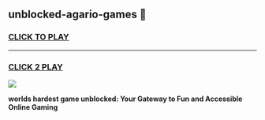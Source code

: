 
## unblocked-agario-games 👋
<h3>
<a href="https://premium.freeplayer.one?title=unblocked-agario-games&ref=14F">CLICK TO PLAY</a></h3>
<hr>

<h3>
<a href="https://premium.freeplayer.one?title=unblocked-agario-games&ref=14F">CLICK 2 PLAY</a>
  
</h3>

<a href="https://premium.freeplayer.one?title=unblocked-agario-games&ref=12F/"><img src="https://clearcache.store/games.png"></a>


**worlds hardest game unblocked: Your Gateway to Fun and Accessible Online Gaming**
